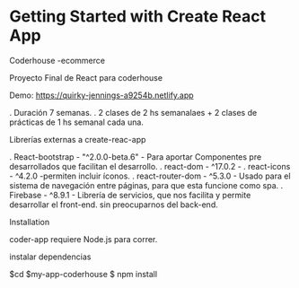 # Getting Started with Create React App

Coderhouse -ecommerce

Proyecto Final de React para coderhouse

Demo: https://quirky-jennings-a9254b.netlify.app

. Duración 7 semanas. . 2 clases de 2 hs semanalaes + 2 clases de prácticas de 1 hs semanal cada una.

Librerías externas a create-reac-app

. React-bootstrap - "^2.0.0-beta.6" - Para aportar Componentes pre desarrollados que facilitan el desarrollo. . react-dom - ^17.0.2 - . react-icons - ^4.2.0 -permiten incluir íconos. . react-router-dom - ^5.3.0 - Usado para el sistema de navegación entre páginas, para que esta funcione como spa. . Firebase - ^8.9.1 - Librería de servicios, que nos facilita y permite desarrollar el front-end. sin preocuparnos del back-end.

Installation

coder-app requiere Node.js para correr.

instalar dependencias

$cd $my-app-coderhouse $ npm install